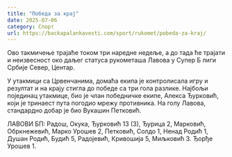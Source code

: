 ```yaml
---
title: "Победа за крај"
date: 2025-07-06
category: Спорт
url: https://backapalankavesti.com/sport/rukomet/pobeda-za-kraj/
---
```


Ово такмичење трајаће током три наредне недеље, а до тада ће трајати и неизвесност око даљег статуса рукометаша Лавова у Супер Б лиги Србије Север, Центар.

У утакмици са Црвенчанима, домаћа екипа је контролисала игру и резултат и на крају стигла до победе са три гола разлике. Најбољи појединац утакмице, био је члан победничке екипе, Алекса Ђурковић, који је тринаест пута погодио мрежу противника. На голу Лавова, стандардно добар је био Вукашин Петковић.

ЛАВОВИ БП: Радош, Окука, Ђурковић 13 (3), Ђурица 2, Марковић, Обркнежевић, Марко Урошев 2, Петковић, Солдо 1, Ненад Родић 1, Душан Родић, Будић 5, Радојевић, Кривошија 5, Миљковић 3. Ђорђе Урошев 1.

